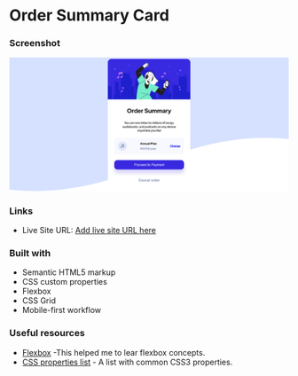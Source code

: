# Order Summary Card

### Screenshot

![screenshot](./images/screenShot_1.png)

### Links

- Live Site URL: [Add live site URL here](https://order-summary-sunay.vercel.app/)

### Built with

- Semantic HTML5 markup
- CSS custom properties
- Flexbox
- CSS Grid
- Mobile-first workflow

### Useful resources

- [Flexbox](https://developer.mozilla.org/en-US/docs/Learn/CSS/CSS_layout/Flexbox) -This helped me to lear flexbox concepts.
- [CSS properties list](https://css-tricks.com/almanac/properties/) - A list with common CSS3 properties.

